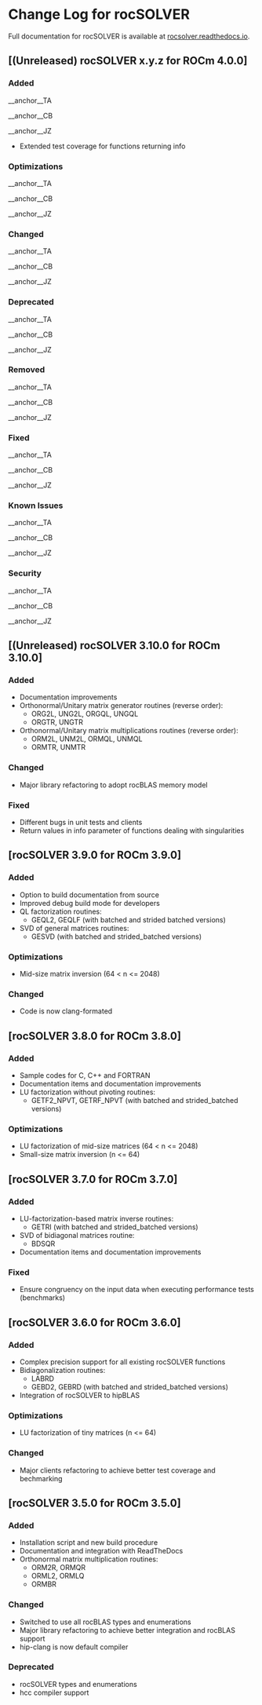 # Change Log for rocSOLVER
 
Full documentation for rocSOLVER is available at [rocsolver.readthedocs.io](https://rocsolver.readthedocs.io/en/latest/).
 
## [(Unreleased) rocSOLVER x.y.z for ROCm 4.0.0]
### Added
__anchor__TA

__anchor__CB

__anchor__JZ
- Extended test coverage for functions returning info 

### Optimizations
__anchor__TA

__anchor__CB

__anchor__JZ

### Changed
__anchor__TA

__anchor__CB

__anchor__JZ

### Deprecated
__anchor__TA

__anchor__CB

__anchor__JZ

### Removed
__anchor__TA

__anchor__CB

__anchor__JZ

### Fixed
__anchor__TA

__anchor__CB

__anchor__JZ

### Known Issues
__anchor__TA

__anchor__CB

__anchor__JZ

### Security
__anchor__TA

__anchor__CB

__anchor__JZ



## [(Unreleased) rocSOLVER 3.10.0 for ROCm 3.10.0]
### Added
- Documentation improvements
- Orthonormal/Unitary matrix generator routines (reverse order):
    - ORG2L, UNG2L, ORGQL, UNGQL
    - ORGTR, UNGTR
- Orthonormal/Unitary matrix multiplications routines (reverse order):
    - ORM2L, UNM2L, ORMQL, UNMQL
    - ORMTR, UNMTR

### Changed
- Major library refactoring to adopt rocBLAS memory model

### Fixed 
- Different bugs in unit tests and clients
- Return values in info parameter of functions dealing with singularities



## [rocSOLVER 3.9.0 for ROCm 3.9.0]
### Added
- Option to build documentation from source
- Improved debug build mode for developers
- QL factorization routines:
    - GEQL2, GEQLF (with batched and strided batched versions)
- SVD of general matrices routines:
    - GESVD (with batched and strided\_batched versions)

### Optimizations
- Mid-size matrix inversion (64 < n <= 2048)

### Changed
- Code is now clang-formated 



## [rocSOLVER 3.8.0 for ROCm 3.8.0]
### Added
- Sample codes for C, C++ and FORTRAN
- Documentation items and documentation improvements
- LU factorization without pivoting routines:
    - GETF2\_NPVT, GETRF\_NPVT (with batched and strided\_batched versions)

### Optimizations
- LU factorization of mid-size matrices (64 < n <= 2048)
- Small-size matrix inversion (n <= 64)



## [rocSOLVER 3.7.0 for ROCm 3.7.0]
### Added
- LU-factorization-based matrix inverse routines:
    - GETRI (with batched and strided\_batched versions)
- SVD of bidiagonal matrices routine:
    - BDSQR
- Documentation items and documentation improvements

### Fixed
- Ensure congruency on the input data when executing performance tests (benchmarks)



## [rocSOLVER 3.6.0 for ROCm 3.6.0]
### Added
- Complex precision support for all existing rocSOLVER functions
- Bidiagonalization routines:
    - LABRD
    - GEBD2, GEBRD (with batched and strided\_batched versions)
- Integration of rocSOLVER to hipBLAS

### Optimizations
- LU factorization of tiny matrices (n <= 64)

### Changed
- Major clients refactoring to achieve better test coverage and bechmarking



## [rocSOLVER 3.5.0 for ROCm 3.5.0]
### Added
- Installation script and new build procedure
- Documentation and integration with ReadTheDocs
- Orthonormal matrix multiplication routines:
    - ORM2R, ORMQR
    - ORML2, ORMLQ
    - ORMBR

### Changed
- Switched to use all rocBLAS types and enumerations
- Major library refactoring to achieve better integration and rocBLAS support
- hip-clang is now default compiler

### Deprecated
- rocSOLVER types and enumerations
- hcc compiler support

















